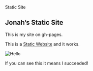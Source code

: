 Static Site

## Jonah’s Static Site

This is my site on gh-pages.

This is a [Static Website](https://graddh.netlify.app/docs/tutorials/static-websites/) and it works.

![Hello](https://upload.wikimedia.org/wikipedia/en/6/62/Kermit_the_Frog.jpg)

 If you can see this it means I succeeded!
